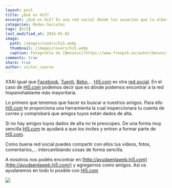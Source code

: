 ```yaml
---
layout: post
title: ¿Qué es Hi5?
excerpt: ¿Qué es Hi5? Es una red social dónde los usuarios que la albergan son principalmente hispanohablantes.
categories: Redes-Sociales
tags: [hi5]
last_modified_at: 2024-01-01
image:
  path: /images/covers/hi5.webp
  thumbnail: /images/covers/hi5.webp
  caption: Fotografía de [Benzoix](https://www.freepik.es/autor/benzoix)
comments: true
share: true
author: victor_cuervo
---
```


XXAl igual que [Facebook](https://www.ayudaenlaweb.com/2008/12/06/que-es-facebook/), [Tuenti](http://www.tuenti.com/), [Bebo](http://www.bebo.com/),… [Hi5.com](http://www.hi5.com/) es otra [red social](https://www.ayudaenlaweb.com/2008/12/03/que-es-una-red-social/). En el caso de [Hi5.com](http://www.hi5.com/) podemos decir que es dónde podemos encontrar a la red hispanohablante más mayoritaria.


Lo primero que tenemos que hacer es buscar a nuestros amigos. Para ello [Hi5.com](http://www.hi5.com/) te proporciona una herramienta la cual inspeccionara tu cuenta de correo y comprobará que amigos tuyos están dados de alta.


Si no hay amigos tuyos dados de alta no te preocupes. De una forma muy sencilla [Hi5.com](http://www.hi5.com/) te ayudará a que los invites y entren a formar parte de [Hi5.com](http://www.hi5.com/).


Como buena red social puedes compartir con ellos tus vídeos, fotos, comentarios,… intercambiando cosas de forma sencilla.


A nosotros nos podéis encontrar en [http://ayudaenlaweb.hi5.com](http://ayudaenlaweb.hi5.com/) y agregarnos como amigos. Así os ayudaremos en todo lo posible con [Hi5.com](http://www.hi5.com/)


![](file:///C:/Users/VICTOR~1.VIV/AppData/Local/Temp/moz-screenshot.jpg)


